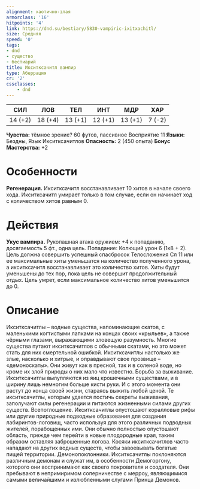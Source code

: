 ```yaml
---
alignment: хаотично-злая
armorclass: '16'
hitpoints: '4'
link: https://dnd.su/bestiary/5830-vampiric-ixitxachitl/
size: Средняя
speed: '0'
tags:
- dnd
- существо
- бестиарий
title: Икситксачитл вампир
type: Аберрация
cr: '2'
cssclasses:
    - dnd
---
```



| СИЛ | ЛОВ | ТЕЛ | ИНТ | МДР | ХАР |
|---|---|---|---|---|---|
| 14 (+2) | 18 (+4) | 13 (+1) | 12 (+1) | 13 (+1) | 7 (-2) |
**Чувства:** тёмное зрение? 60 футов, пассивное Восприятие 11
**Языки:** Бездны, Язык Икситксачитлов
**Опасность:** 2 (450 опыта)
**Бонус Мастерства:** +2


# Особенности
**Регенерация.** Икситксачитл восстанавливает 10 хитов в начале своего хода. Икситксачитл умирает только в том случае, если он начинает ход с количеством хитов равным 0.


# Действия
**Укус вампира.** Рукопашная атака оружием: +4 к попаданию, досягаемость 5 фт., одна цель. Попадание: Колющий урон 6 (1к8 + 2). Цель должна совершить успешный спасбросок Телосложения Сл 11 или ее максимальные хиты уменьшатся на количество полученного урона, а икситксачитл восстанавливает это количество хитов. Хиты будут уменьшены до тех пор, пока цель не совершит продолжительный отдых. Цель умрет, если максимальное количество хитов уменьшится до 0.


# Описание
Икситксачитлы – водные существа, напоминающие скатов, с маленькими когтистыми лапками на концах своих «крыльев», а также чёрными глазами, выражающими зловещую разумность. Многие существа путают икситксачитлов с обычными скатами, но это может стать для них смертельной ошибкой. Икситксачитлы настолько же злые, насколько и хитрые, и оправдывают свое прозвище – «демоноскаты». Они живут как в пресной, так и в соленой воде, но кроме их злой природы о них мало что известно. Борьба за выживание. Икситксачитлы вылупляются из яиц крошечными существами, и в ширину лишь немногим больше кисти руки. И с этого момента они растут до конца своей жизни, стараясь выжить любой ценой. Те икситксачитлы, которым удается постичь секреты выживания, заполучают силы регенерации и питаются жизненными силами других существ. Всепоглощение. Икситксачитлы опустошают коралловые рифы или другие природные подводные образования для создания лабиринтов-логовищ, часто используя для этого различных подводных жителей, порабощенных ими. Они обычно полностью опустошают область, прежде чем перейти в новые плодородные края, таким образом оставляя заброшенные логова. Косяки икситксачитлов часто нападают на других водных существ, чтобы завоевывать богатые пищей территории. Демонопоклонники. Икситксачитлы поклоняются различным демонам и служат им, в особенности Демогоргону, которого они воспринимают как своего покровителя и создателя. Они пребывают в непримиримом соперничестве с мерроу, являющимися самыми величайшими и излюбленными слугами Принца Демонов.